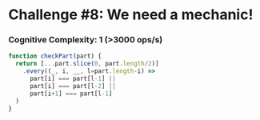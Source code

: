# Challenge #8: We need a mechanic!

### Cognitive Complexity: 1 (>3000 ops/s)

```js
function checkPart(part) {
  return [...part.slice(0, part.length/2)]
    .every((_, i, __, l=part.length-i) => 
      part[i] === part[l-1] ||
      part[i] === part[l-2] || 
      part[i+1] === part[l-1]
  )
}
```
